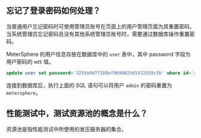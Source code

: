 ## 忘记了登录密码如何处理？

当普通用户忘记密码时可使用管理员账号在页面上的用户管理页面为其重置密码，当系统管理员忘记密码且没有其他系统管理员账号时，需要通过数据库操作重置密码。

MeterSphere 的用户信息存放在数据库中的 `user` 表中，其中 password 字段为用户密码的 `md5` 值。

```sql
update user set password='3259a9d7f208ef9690025d1432558c5b' where id='admin';
```

连接到数据库后，执行上面的 SQL 语句可以将用户 `admin` 的密码重置为 `metersphere`。

## 性能测试中，测试资源池的概念是什么？

资源池是指性能测试中所使用的发压服务器的集合。



